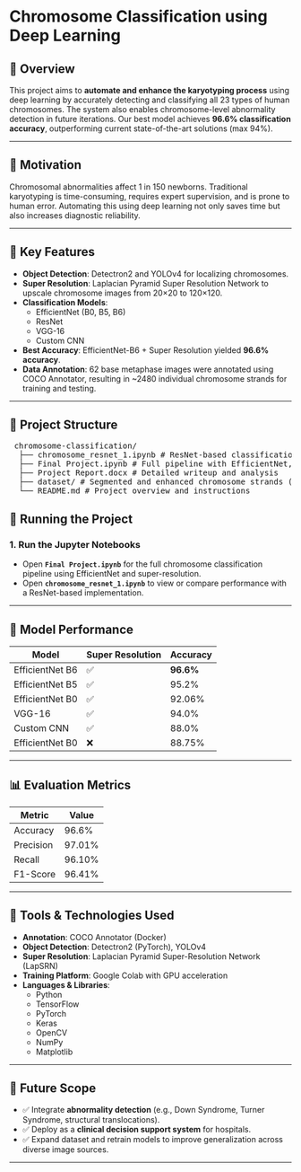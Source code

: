 # Chromosome Classification using Deep Learning

## 📌 Overview

This project aims to **automate and enhance the karyotyping process** using deep learning by accurately detecting and classifying all 23 types of human chromosomes. The system also enables chromosome-level abnormality detection in future iterations. Our best model achieves **96.6% classification accuracy**, outperforming current state-of-the-art solutions (max 94%).

---

## 🔬 Motivation

Chromosomal abnormalities affect 1 in 150 newborns. Traditional karyotyping is time-consuming, requires expert supervision, and is prone to human error. Automating this using deep learning not only saves time but also increases diagnostic reliability.

---

## 🧠 Key Features

- **Object Detection**: Detectron2 and YOLOv4 for localizing chromosomes.
- **Super Resolution**: Laplacian Pyramid Super Resolution Network to upscale chromosome images from 20×20 to 120×120.
- **Classification Models**:
  - EfficientNet (B0, B5, B6)
  - ResNet
  - VGG-16
  - Custom CNN
- **Best Accuracy**: EfficientNet-B6 + Super Resolution yielded **96.6% accuracy**.
- **Data Annotation**: 62 base metaphase images were annotated using COCO Annotator, resulting in ~2480 individual chromosome strands for training and testing.

---

## 📁 Project Structure

<pre> chromosome-classification/ 
  ├── chromosome_resnet_1.ipynb # ResNet-based classification model 
  ├── Final Project.ipynb # Full pipeline with EfficientNet, super-resolution, and classification 
  ├── Project Report.docx # Detailed writeup and analysis 
  ├── dataset/ # Segmented and enhanced chromosome strands (not included here) 
  └── README.md # Project overview and instructions 
</pre>

## 🚀 Running the Project

### 1. Run the Jupyter Notebooks

- Open **`Final Project.ipynb`** for the full chromosome classification pipeline using EfficientNet and super-resolution.
- Open **`chromosome_resnet_1.ipynb`** to view or compare performance with a ResNet-based implementation.

---

## 🧪 Model Performance

| Model             | Super Resolution | Accuracy |
|------------------|------------------|----------|
| EfficientNet B6  | ✅               | **96.6%** |
| EfficientNet B5  | ✅               | 95.2%    |
| EfficientNet B0  | ✅               | 92.06%   |
| VGG-16           | ✅               | 94.0%    |
| Custom CNN       | ✅               | 88.0%    |
| EfficientNet B0  | ❌               | 88.75%   |

---

## 📊 Evaluation Metrics

| Metric     | Value   |
|------------|---------|
| Accuracy   | 96.6%   |
| Precision  | 97.01%  |
| Recall     | 96.10%  |
| F1-Score   | 96.41%  |

---

## 🧰 Tools & Technologies Used

- **Annotation**: COCO Annotator (Docker)
- **Object Detection**: Detectron2 (PyTorch), YOLOv4
- **Super Resolution**: Laplacian Pyramid Super-Resolution Network (LapSRN)
- **Training Platform**: Google Colab with GPU acceleration
- **Languages & Libraries**: 
  - Python
  - TensorFlow
  - PyTorch
  - Keras
  - OpenCV
  - NumPy
  - Matplotlib

---

## 🔮 Future Scope

- ✅ Integrate **abnormality detection** (e.g., Down Syndrome, Turner Syndrome, structural translocations).
- ✅ Deploy as a **clinical decision support system** for hospitals.
- ✅ Expand dataset and retrain models to improve generalization across diverse image sources.

---

